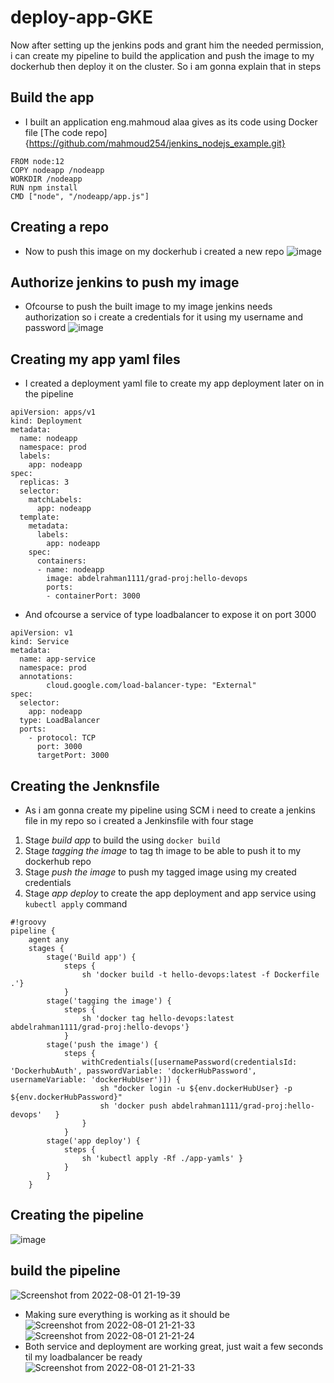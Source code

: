 # deploy-app-GKE
Now after setting up the jenkins pods and grant him the needed permission, i can create my pipeline to build the application and push the image to my dockerhub then deploy it on the cluster.
So i am gonna explain that in steps 
## Build the app
- I built an application eng.mahmoud alaa gives as its code using Docker file 
[The code repo]{https://github.com/mahmoud254/jenkins_nodejs_example.git}
```
FROM node:12
COPY nodeapp /nodeapp
WORKDIR /nodeapp
RUN npm install
CMD ["node", "/nodeapp/app.js"]
```
## Creating a repo 
- Now to push this image on my dockerhub i created a new repo 
![image](https://user-images.githubusercontent.com/104630009/182244436-cdd6bad4-8911-448d-a9f9-63c7c8b1b293.png)

## Authorize jenkins to push my image
- Ofcourse to push the built image to my image jenkins needs authorization so i create a credentials for it using my username and password
![image](https://user-images.githubusercontent.com/104630009/182245014-f7f259f6-991c-413e-aa63-d766e6140d20.png)

## Creating my app yaml files
- I created a deployment yaml file to create my app deployment later on in the pipeline
```
apiVersion: apps/v1
kind: Deployment
metadata:
  name: nodeapp
  namespace: prod
  labels: 
    app: nodeapp
spec:
  replicas: 3
  selector: 
    matchLabels:
      app: nodeapp
  template:
    metadata:
      labels:
        app: nodeapp
    spec:
      containers:
      - name: nodeapp
        image: abdelrahman1111/grad-proj:hello-devops
        ports:
        - containerPort: 3000

```
- And ofcourse a service of type loadbalancer to expose it on port 3000
```
apiVersion: v1
kind: Service
metadata:
  name: app-service
  namespace: prod
  annotations:
        cloud.google.com/load-balancer-type: "External"
spec:
  selector:
    app: nodeapp
  type: LoadBalancer
  ports:
    - protocol: TCP
      port: 3000
      targetPort: 3000
```

## Creating the Jenknsfile
- As i am gonna create my pipeline using SCM i need to create a jenkins file in my repo so i created a Jenkinsfile with four stage 
1. Stage *build app* to build the using `docker build`
2. Stage *tagging the image* to tag th image to be able to push it to my dockerhub repo 
3. Stage *push the image* to push my tagged image using my created credentials 
4. Stage *app deploy* to create the app deployment and app service using `kubectl apply` command 

```
#!groovy
pipeline {
    agent any
    stages {           
        stage('Build app') {
            steps {
                sh 'docker build -t hello-devops:latest -f Dockerfile .'}
            }
        stage('tagging the image') {
            steps {
                sh 'docker tag hello-devops:latest abdelrahman1111/grad-proj:hello-devops'}
            }
        stage('push the image') {
            steps {
                withCredentials([usernamePassword(credentialsId: 'DockerhubAuth', passwordVariable: 'dockerHubPassword', usernameVariable: 'dockerHubUser')]) {
                    sh "docker login -u ${env.dockerHubUser} -p ${env.dockerHubPassword}"
                    sh 'docker push abdelrahman1111/grad-proj:hello-devops'   }
                }
            }
        stage('app deploy') {
            steps {
                sh 'kubectl apply -Rf ./app-yamls' }
            }
        }
    }

```
## Creating the pipeline 
![image](https://user-images.githubusercontent.com/104630009/182246699-df52a4cd-4318-4b40-9634-c14d1b008036.png)

## build the pipeline 
![Screenshot from 2022-08-01 21-19-39](https://user-images.githubusercontent.com/104630009/182247075-12992097-6f0c-4fb7-995c-e6630f495ebf.png)
- Making sure everything is working as it should be
![Screenshot from 2022-08-01 21-21-33](https://user-images.githubusercontent.com/104630009/182247237-13ae3125-4f99-4309-be15-c99f64077856.png)
![Screenshot from 2022-08-01 21-21-24](https://user-images.githubusercontent.com/104630009/182247257-eed67905-916b-4500-ab4a-823d1d8b5986.png)
- Both service and deployment are working great, just wait a few seconds til my loadbalancer be ready  
![Screenshot from 2022-08-01 21-21-33](https://user-images.githubusercontent.com/104630009/182246820-884f1af9-a774-4c91-8784-235fbcb38977.png)



